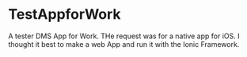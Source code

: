 # TestAppforWork
A tester DMS App for Work. 
THe request was for a native app for iOS. 
I thought it best to make a web App and run it with the Ionic Framework.